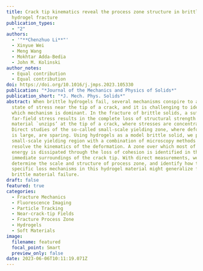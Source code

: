 ```yaml
---
title: Crack tip kinematics reveal the process zone structure in brittle
  hydrogel fracture
publication_types:
  - "2"
authors:
  - '"**Chenzhuo Li**"'
  - Xinyue Wei
  - Meng Wang
  - Mokhtar Adda-Bedia
  - John M. Kolinski
author_notes:
  - Equal contribution
  - Equal contribution
doi: https://doi.org/10.1016/j.jmps.2023.105330
publication: "*Journal of the Mechanics and Physics of Solids*"
publication_short: "*J. Mech. Phys. Solids*"
abstract: When brittle hydrogels fail, several mechanisms conspire to alter the
  state of stress near the tip of a crack, and it is challenging to identify
  which mechanism is dominant. In the fracture of brittle solids, a sufficient
  far-field stress results in the complete loss of structural strength as the
  material `unzips’ at the tip of a crack, where stresses are concentrated.
  Direct studies of the so-called small-scale yielding zone, where deformation
  is large, are sparing. Using hydrogels as a model brittle solid, we probe the
  small-scale yielding region with a combination of microscopy methods that
  resolve the kinematics of the deformation. A zone over which most of the
  energy is dissipated through the loss of cohesion is identified in the
  immediate surroundings of the crack tip. With direct measurements, we
  determine the scale and structure of process zone, and identify how the
  specific loss mechanisms in this hydrogel material might generalize for
  brittle material failure.
draft: false
featured: true
categories:
  - Fracture Mechanics
  - Fluorescence Imaging
  - Particle Tracking
  - Near-crack-tip Fields
  - Fracture Process Zone
  - Hydrogels
  - Soft Materials
image:
  filename: featured
  focal_point: Smart
  preview_only: false
date: 2023-06-06T10:11:19.071Z
---
```

